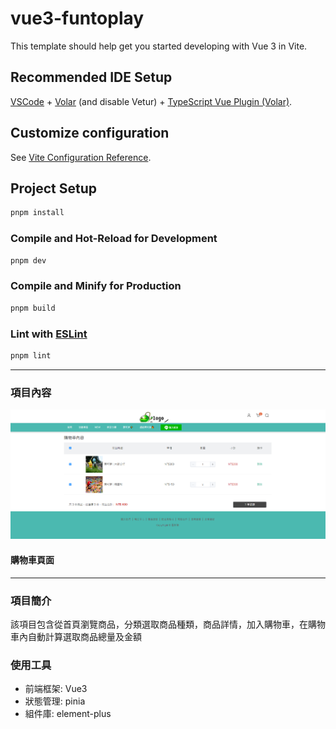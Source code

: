 # vue3-funtoplay

This template should help get you started developing with Vue 3 in Vite.

## Recommended IDE Setup

[VSCode](https://code.visualstudio.com/) + [Volar](https://marketplace.visualstudio.com/items?itemName=Vue.volar) (and disable Vetur) + [TypeScript Vue Plugin (Volar)](https://marketplace.visualstudio.com/items?itemName=Vue.vscode-typescript-vue-plugin).

## Customize configuration

See [Vite Configuration Reference](https://vitejs.dev/config/).

## Project Setup

```sh
pnpm install
```

### Compile and Hot-Reload for Development

```sh
pnpm dev
```

### Compile and Minify for Production

```sh
pnpm build
```

### Lint with [ESLint](https://eslint.org/)

```sh
pnpm lint
```
---

### 項目內容
![image](https://github.com/newsaokm26/vue-cart-project/blob/main/img/%E8%B3%BC%E7%89%A9%E8%BB%8A%E5%85%A7%E5%AE%B9.png)

#### 購物車頁面
---
### 項目簡介
該項目包含從首頁瀏覽商品，分類選取商品種類，商品詳情，加入購物車，在購物車內自動計算選取商品總量及金額

### 使用工具
* 前端框架: Vue3
* 狀態管理: pinia
* 組件庫: element-plus
